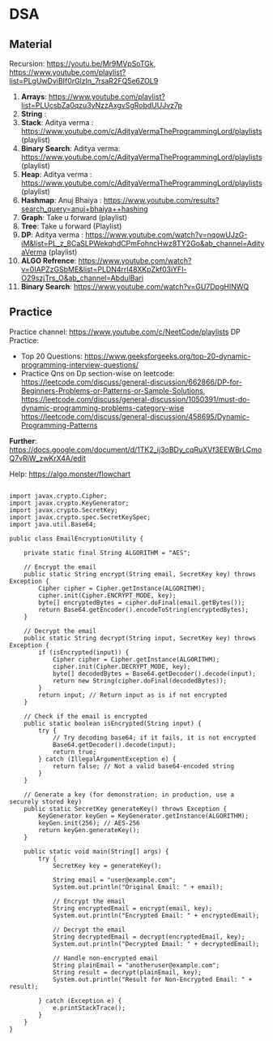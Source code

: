 # DSA



## Material

Recursion: https://youtu.be/Mr9MVpSoTGk, https://www.youtube.com/playlist?list=PLgUwDviBIf0rGlzIn_7rsaR2FQ5e6ZOL9
1. **Arrays**: https://www.youtube.com/playlist?list=PLUcsbZa0qzu3yNzzAxgvSgRobdUUJvz7p
2. **String**  : 
3. **Stack**: Aditya verma : https://www.youtube.com/c/AdityaVermaTheProgrammingLord/playlists (playlist)
4. **Binary Search**: Aditya verma: https://www.youtube.com/c/AdityaVermaTheProgrammingLord/playlists (playlist)
5. **Heap**: Aditya verma : https://www.youtube.com/c/AdityaVermaTheProgrammingLord/playlists (playlist)
6. **Hashmap**: Anuj Bhaiya : https://www.youtube.com/results?search_query=anuj+bhaiya++hashing
7. **Graph**: Take u forward (playlist)
8. **Tree**:  Take u forward (Playlist)
9. **DP**: Aditya verma : https://www.youtube.com/watch?v=nqowUJzG-iM&list=PL_z_8CaSLPWekqhdCPmFohncHwz8TY2Go&ab_channel=AdityaVerma  (playlist)
10. **ALGO Refrence**: https://www.youtube.com/watch?v=0IAPZzGSbME&list=PLDN4rrl48XKpZkf03iYFl-O29szjTrs_O&ab_channel=AbdulBari
11. **Binary Search**: https://www.youtube.com/watch?v=GU7DpgHINWQ



## Practice


Practice channel: https://www.youtube.com/c/NeetCode/playlists
DP Practice:
- Top 20 Questions: https://www.geeksforgeeks.org/top-20-dynamic-programming-interview-questions/
- Practice Qns on Dp section-wise on leetcode:  https://leetcode.com/discuss/general-discussion/662866/DP-for-Beginners-Problems-or-Patterns-or-Sample-Solutions,                                                         https://leetcode.com/discuss/general-discussion/1050391/must-do-dynamic-programming-problems-category-wise
  https://leetcode.com/discuss/general-discussion/458695/Dynamic-Programming-Patterns


**Further**: https://docs.google.com/document/d/1TK2_ij3oBDy_cqRuXVf3EEWBrLCmoQ7vRiW_zwKrX4A/edit

Help: https://algo.monster/flowchart



```

import javax.crypto.Cipher;
import javax.crypto.KeyGenerator;
import javax.crypto.SecretKey;
import javax.crypto.spec.SecretKeySpec;
import java.util.Base64;

public class EmailEncryptionUtility {

    private static final String ALGORITHM = "AES";

    // Encrypt the email
    public static String encrypt(String email, SecretKey key) throws Exception {
        Cipher cipher = Cipher.getInstance(ALGORITHM);
        cipher.init(Cipher.ENCRYPT_MODE, key);
        byte[] encryptedBytes = cipher.doFinal(email.getBytes());
        return Base64.getEncoder().encodeToString(encryptedBytes);
    }

    // Decrypt the email
    public static String decrypt(String input, SecretKey key) throws Exception {
        if (isEncrypted(input)) {
            Cipher cipher = Cipher.getInstance(ALGORITHM);
            cipher.init(Cipher.DECRYPT_MODE, key);
            byte[] decodedBytes = Base64.getDecoder().decode(input);
            return new String(cipher.doFinal(decodedBytes));
        }
        return input; // Return input as is if not encrypted
    }

    // Check if the email is encrypted
    public static boolean isEncrypted(String input) {
        try {
            // Try decoding base64; if it fails, it is not encrypted
            Base64.getDecoder().decode(input);
            return true;
        } catch (IllegalArgumentException e) {
            return false; // Not a valid base64-encoded string
        }
    }

    // Generate a key (for demonstration; in production, use a securely stored key)
    public static SecretKey generateKey() throws Exception {
        KeyGenerator keyGen = KeyGenerator.getInstance(ALGORITHM);
        keyGen.init(256); // AES-256
        return keyGen.generateKey();
    }

    public static void main(String[] args) {
        try {
            SecretKey key = generateKey();

            String email = "user@example.com";
            System.out.println("Original Email: " + email);

            // Encrypt the email
            String encryptedEmail = encrypt(email, key);
            System.out.println("Encrypted Email: " + encryptedEmail);

            // Decrypt the email
            String decryptedEmail = decrypt(encryptedEmail, key);
            System.out.println("Decrypted Email: " + decryptedEmail);

            // Handle non-encrypted email
            String plainEmail = "anotheruser@example.com";
            String result = decrypt(plainEmail, key);
            System.out.println("Result for Non-Encrypted Email: " + result);

        } catch (Exception e) {
            e.printStackTrace();
        }
    }
}
```

